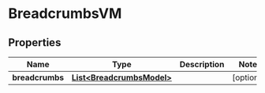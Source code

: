 

# BreadcrumbsVM


## Properties

Name | Type | Description | Notes
------------ | ------------- | ------------- | -------------
**breadcrumbs** | [**List&lt;BreadcrumbsModel&gt;**](BreadcrumbsModel.md) |  |  [optional]



